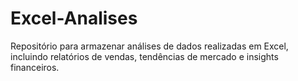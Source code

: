 # Excel-Analises
 Repositório para armazenar análises de dados realizadas em Excel, incluindo relatórios de vendas, tendências de mercado e insights financeiros.
